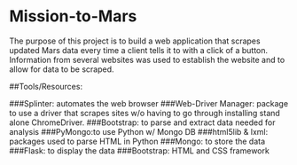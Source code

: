 # Mission-to-Mars

The purpose of this project is to build a web application that scrapes updated Mars data every time a client tells it to with a click of a button. Information from several websites was used to establish the website and to allow for data to be scraped. 

##Tools/Resources:

###Splinter: automates the web browser
###Web-Driver Manager: package to use a driver that scrapes sites w/o having to go through installing stand alone ChromeDriver.
###Bootstrap: to parse and extract data needed for analysis 
###PyMongo:to use Python w/ Mongo DB
###html5lib & lxml: packages used to parse HTML in Python
###Mongo: to store the data
###Flask: to display the data
###Bootstrap: HTML and CSS framework

